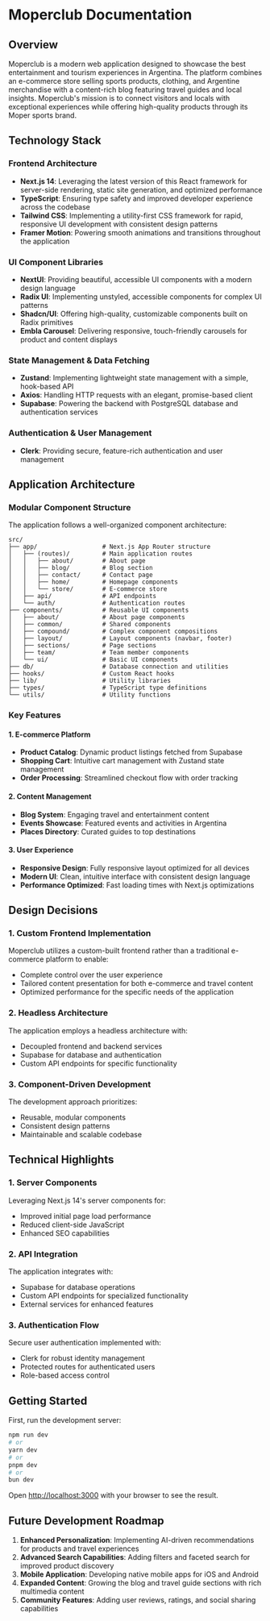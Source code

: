 # Moperclub Documentation

## Overview

Moperclub is a modern web application designed to showcase the best entertainment and tourism experiences in Argentina. The platform combines an e-commerce store selling sports products, clothing, and Argentine merchandise with a content-rich blog featuring travel guides and local insights. Moperclub's mission is to connect visitors and locals with exceptional experiences while offering high-quality products through its Moper sports brand.

## Technology Stack

### Frontend Architecture
- **Next.js 14**: Leveraging the latest version of this React framework for server-side rendering, static site generation, and optimized performance
- **TypeScript**: Ensuring type safety and improved developer experience across the codebase
- **Tailwind CSS**: Implementing a utility-first CSS framework for rapid, responsive UI development with consistent design patterns
- **Framer Motion**: Powering smooth animations and transitions throughout the application

### UI Component Libraries
- **NextUI**: Providing beautiful, accessible UI components with a modern design language
- **Radix UI**: Implementing unstyled, accessible components for complex UI patterns
- **Shadcn/UI**: Offering high-quality, customizable components built on Radix primitives
- **Embla Carousel**: Delivering responsive, touch-friendly carousels for product and content displays

### State Management & Data Fetching
- **Zustand**: Implementing lightweight state management with a simple, hook-based API
- **Axios**: Handling HTTP requests with an elegant, promise-based client
- **Supabase**: Powering the backend with PostgreSQL database and authentication services

### Authentication & User Management
- **Clerk**: Providing secure, feature-rich authentication and user management

## Application Architecture

### Modular Component Structure
The application follows a well-organized component architecture:

```
src/
├── app/                  # Next.js App Router structure
│   ├── (routes)/         # Main application routes
│   │   ├── about/        # About page
│   │   ├── blog/         # Blog section
│   │   ├── contact/      # Contact page
│   │   ├── home/         # Homepage components
│   │   └── store/        # E-commerce store
│   ├── api/              # API endpoints
│   └── auth/             # Authentication routes
├── components/           # Reusable UI components
│   ├── about/            # About page components
│   ├── common/           # Shared components
│   ├── compound/         # Complex component compositions
│   ├── layout/           # Layout components (navbar, footer)
│   ├── sections/         # Page sections
│   ├── team/             # Team member components
│   └── ui/               # Basic UI components
├── db/                   # Database connection and utilities
├── hooks/                # Custom React hooks
├── lib/                  # Utility libraries
├── types/                # TypeScript type definitions
└── utils/                # Utility functions
```

### Key Features

#### 1. E-commerce Platform
- **Product Catalog**: Dynamic product listings fetched from Supabase
- **Shopping Cart**: Intuitive cart management with Zustand state management
- **Order Processing**: Streamlined checkout flow with order tracking

#### 2. Content Management
- **Blog System**: Engaging travel and entertainment content
- **Events Showcase**: Featured events and activities in Argentina
- **Places Directory**: Curated guides to top destinations

#### 3. User Experience
- **Responsive Design**: Fully responsive layout optimized for all devices
- **Modern UI**: Clean, intuitive interface with consistent design language
- **Performance Optimized**: Fast loading times with Next.js optimizations

## Design Decisions

### 1. Custom Frontend Implementation
Moperclub utilizes a custom-built frontend rather than a traditional e-commerce platform to enable:
- Complete control over the user experience
- Tailored content presentation for both e-commerce and travel content
- Optimized performance for the specific needs of the application

### 2. Headless Architecture
The application employs a headless architecture with:
- Decoupled frontend and backend services
- Supabase for database and authentication
- Custom API endpoints for specific functionality

### 3. Component-Driven Development
The development approach prioritizes:
- Reusable, modular components
- Consistent design patterns
- Maintainable and scalable codebase

## Technical Highlights

### 1. Server Components
Leveraging Next.js 14's server components for:
- Improved initial page load performance
- Reduced client-side JavaScript
- Enhanced SEO capabilities

### 2. API Integration
The application integrates with:
- Supabase for database operations
- Custom API endpoints for specialized functionality
- External services for enhanced features

### 3. Authentication Flow
Secure user authentication implemented with:
- Clerk for robust identity management
- Protected routes for authenticated users
- Role-based access control

## Getting Started

First, run the development server:

```bash
npm run dev
# or
yarn dev
# or
pnpm dev
# or
bun dev
```

Open [http://localhost:3000](http://localhost:3000) with your browser to see the result.

## Future Development Roadmap

1. **Enhanced Personalization**: Implementing AI-driven recommendations for products and travel experiences
2. **Advanced Search Capabilities**: Adding filters and faceted search for improved product discovery
3. **Mobile Application**: Developing native mobile apps for iOS and Android
4. **Expanded Content**: Growing the blog and travel guide sections with rich multimedia content
5. **Community Features**: Adding user reviews, ratings, and social sharing capabilities
